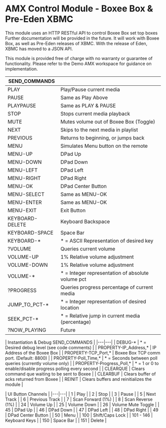 # AMX Control Module - Boxee Box & Pre-Eden XBMC

This module uses an HTTP RESTful API to control Boxee Box set top boxes
Further documentation will be provided in the future.  It will work with Boxee Box, as well as Pre-Eden releases of XBMC.
With the release of Eden, XBMC has moved to a JSON API.

This module is provided free of charge with no warranty or guarantee of functionality.
Please refer to the Demo AMX workspace for guidance on implementation.

| SEND_COMMANDS   |                                                      |
|-----------------|------------------------------------------------------|
| PLAY            | Play/Pause current media                             |
| PAUSE           | Same as Play Above                                   |
| PLAYPAUSE       | Same as PLAY & PAUSE                                 |
| STOP            | Stops current media playback                         |
| MUTE            | Mutes volume out of Boxee Box (Toggle)               |
| NEXT            | Skips to the next media in playlist                  |
| PREVIOUS        | Returns to beginning, or jumps back                  |
| MENU            | Simulates Menu button on the remote                  |
| MENU-UP         | DPad Up                                              |
| MENU-DOWN       | DPad Down                                            |
| MENU-LEFT       | DPad Left                                            |
| MENU-RIGHT      | DPad Right                                           |
| MENU-OK         | DPad Center Button                                   |
| MENU-SELECT     | Same as MENU-OK                                      |
| MENU-ENTER      | Same as MENU-OK                                      |
| MENU-EXIT       | Exit Button                                          |
| KEYBOARD-DELETE | Keyboard Backspace                                   |
| KEYBOARD-SPACE  | Space Bar                                            |
| KEYBOARD-*      | * = ASCII Representation of desired key              |
| ?VOLUME         | Queries current volume                               |
| VOLUME-UP       | 1% Relative volume adjustment                        |
| VOLUME-DOWN     | 1% Relative volume adjustment                        |
| VOLUME-*        | * = Integer representation of absolute volume pct    |
| ?PROGRESS       | Queries progress percentage of current media         |
| JUMP_TO_PCT-*   | * = Integer representation of desired location       |
| SEEK_PCT-*      | * = Relative jump in current media (percentage)      |
| ?NOW_PLAYING    | Future                                               |

| Instantiation & Debug SEND_COMMANDS |
|---|---|
| DEBUG-* | * = Desired debug level (see code comments) |
| PROPERTY-IP_Address,* | IP Address of the Boxee Box |
| PROPERTY-TCP_Port,* | Boxee Box TCP comm port. (Default: 8800) |
| PROPERTY-Poll_Time,* | * = Seconds between poll queries (currently volume only) |
| PROPERTY-Progress_Poll,* | * = 1 or 0 to enable/disable progress polling every second |
| CLEARQUE | Clears command que waiting to be sent to Boxee |
| CLEARBUF | Clears buffer of acks returned from Boxee |
| REINIT | Clears buffers and reinitializes the module |

| UI Button Channels |
|---|---|
| 1 | Play |
| 2 | Stop |
| 3 | Pause |
| 5 | Next Track |
| 6 | Previous Track |
| 7 | Scan Forward (1%) |
| 8 | Scan Reverse (1%) |
| 24 | Volume Up |
| 25 | Volume Down |
| 26 | Volume Mute Toggle |
| 45 | DPad Up |
| 46 | DPad Down |
| 47 | DPad Left |
| 48 | DPad Right |
| 49 | DPad Center Button |
| 50 | Menu |
| 100 | Shift/Caps Lock |
| 101 - 146 | Keyboard Keys |
| 150 | Space Bar |
| 151 | Delete |

